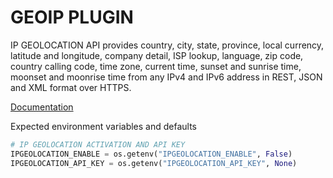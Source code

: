 # GEOIP PLUGIN

 IP GEOLOCATION API provides country, city, state, province, local currency, latitude and longitude, company detail, ISP lookup, language, zip code, country calling code, time zone, current time, sunset and sunrise time, moonset and moonrise time from any IPv4 and IPv6 address in REST, JSON and XML format over HTTPS.

 [Documentation](https://ipgeolocation.io/documentation.html)

Expected environment variables and defaults

```python
# IP GEOLOCATION ACTIVATION AND API KEY 
IPGEOLOCATION_ENABLE = os.getenv("IPGEOLOCATION_ENABLE", False)
IPGEOLOCATION_API_KEY = os.getenv("IPGEOLOCATION_API_KEY", None)
```
